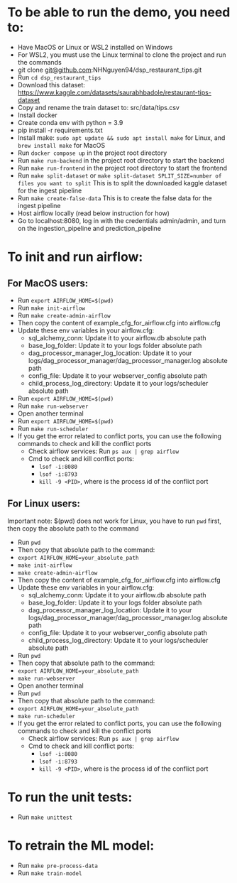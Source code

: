 # To be able to run the demo, you need to:
- Have MacOS or Linux or WSL2 installed on Windows
- For WSL2, you must use the Linux terminal to clone the project and run the commands
- git clone git@github.com:NHNguyen94/dsp_restaurant_tips.git
- Run `cd dsp_restaurant_tips`
- Download this dataset: https://www.kaggle.com/datasets/saurabhbadole/restaurant-tips-dataset
- Copy and rename the train dataset to: src/data/tips.csv
- Install docker
- Create conda env with python = 3.9
- pip install -r requirements.txt
- Install make: `sudo apt update && sudo apt install make` for Linux, and `brew install make` for MacOS
- Run `docker compose up` in the project root directory
- Run `make run-backend` in the project root directory to start the backend
- Run `make run-frontend` in the project root directory to start the frontend
- Run `make split-dataset` or `make split-dataset SPLIT_SIZE=number of files you want to split` This is to split the downloaded kaggle dataset for the ingest pipeline
- Run `make create-false-data` This is to create the false data for the ingest pipeline
- Host airflow locally (read below instruction for how)
- Go to localhost:8080, log in with the credentials admin/admin, and turn on the ingestion_pipeline and prediction_pipeline

# To init and run airflow:
## For MacOS users:
- Run `export AIRFLOW_HOME=$(pwd)`
- Run `make init-airflow`
- Run `make create-admin-airflow`
- Then copy the content of example_cfg_for_airflow.cfg into airflow.cfg
- Update these env variables in your airflow.cfg:
    - sql_alchemy_conn: Update it to your airflow.db absolute path
    - base_log_folder: Update it to your logs folder absolute path
    - dag_processor_manager_log_location: Update it to your logs/dag_processor_manager/dag_processor_manager.log absolute path
    - config_file: Update it to your webserver_config absolute path
    - child_process_log_directory: Update it to your logs/scheduler absolute path
- Run `export AIRFLOW_HOME=$(pwd)`
- Run `make run-webserver`
- Open another terminal
- Run `export AIRFLOW_HOME=$(pwd)`
- Run `make run-scheduler`
- If you get the error related to conflict ports, you can use the following commands to check and kill the conflict ports
    - Check airflow services: Run `ps aux | grep airflow`
    - Cmd to check and kill conflict ports: 
        - `lsof -i:8080`
        - `lsof -i:8793`
        - `kill -9 <PID>`, where <PID> is the process id of the conflict port

## For Linux users:
Important note: $(pwd) does not work for Linux, you have to run `pwd` first, then copy the absolute path to the command
- Run `pwd`
- Then copy that absolute path to the command:
- `export AIRFLOW_HOME=your_absolute_path`
- `make init-airflow`
- `make create-admin-airflow`
- Then copy the content of example_cfg_for_airflow.cfg into airflow.cfg
- Update these env variables in your airflow.cfg:
    - sql_alchemy_conn: Update it to your airflow.db absolute path
    - base_log_folder: Update it to your logs folder absolute path
    - dag_processor_manager_log_location: Update it to your logs/dag_processor_manager/dag_processor_manager.log absolute path
    - config_file: Update it to your webserver_config absolute path
    - child_process_log_directory: Update it to your logs/scheduler absolute path
- Run `pwd`
- Then copy that absolute path to the command:
- `export AIRFLOW_HOME=your_absolute_path`
- `make run-webserver`
- Open another terminal
- Run `pwd`
- Then copy that absolute path to the command:
- `export AIRFLOW_HOME=your_absolute_path`
- `make run-scheduler`
- If you get the error related to conflict ports, you can use the following commands to check and kill the conflict ports
    - Check airflow services: Run `ps aux | grep airflow`
    - Cmd to check and kill conflict ports: 
        - `lsof -i:8080`
        - `lsof -i:8793`
        - `kill -9 <PID>`, where <PID> is the process id of the conflict port

# To run the unit tests:
- Run `make unittest`

# To retrain the ML model:
- Run `make pre-process-data`
- Run `make train-model`